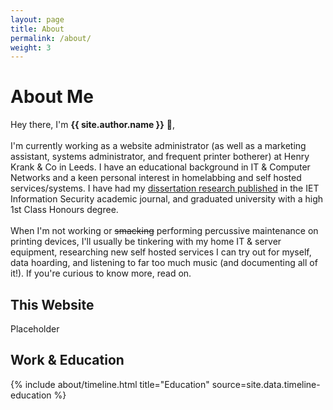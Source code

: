 ```yaml
---
layout: page
title: About
permalink: /about/
weight: 3
---
```


# **About Me**

Hey there, I'm **{{ site.author.name }}** :metal:,<br><br>
I'm currently working as a website administrator (as well as a marketing assistant, systems administrator, and frequent printer botherer) at Henry Krank & Co in Leeds. I have an educational background in IT & Computer Networks and a keen personal interest in homelabbing and self hosted services/systems. I have had my <a href="https://ietresearch.onlinelibrary.wiley.com/doi/full/10.1049/iet-ifs.2019.0447">dissertation research published</a> in the IET Information Security academic journal, and graduated university with a high 1st Class Honours degree.
<br><br>
When I'm not working or ~~smacking~~ performing percussive maintenance on printing devices, I'll usually be tinkering with my home IT & server equipment, researching new self hosted services I can try out for myself, data hoarding, and listening to far too much music (and documenting all of it!). If you're curious to know more, read on.

## This Website

Placeholder


## Work & Education
<div class="row">
{% include about/timeline.html title="Education" source=site.data.timeline-education %}
</div>
<br>
